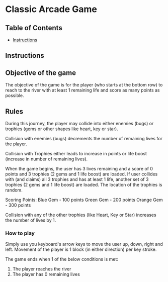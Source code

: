 # Classic Arcade Game

## Table of Contents

- [Instructions](#instructions)

## Instructions

## Objective of the game

The objective of the game is for the player (who starts at the bottom row) to reach to the river with at least 1 remaining life and score as many points as possible.

## Rules

During this journey, the player may collide into either enemies (bugs) or trophies (gems or other shapes like heart, key or star).

Collision with enemies (bugs) decrements the number of remaining lives for the player.

Collision with Trophies either leads to increase in points or life boost (increase in number of remaining lives).

When the game begins, the user has 3 lives remaining and a score of 0 points and 3 trophies (2 gems and 1 life boost) are loaded. If user collides with (and claims) all 3 trophies and has at least 1 life, another set of 3 trophies (2 gems and 1 life boost) are loaded. The location of the trophies is random.

Scoring Points:
Blue Gem - 100 points
Green Gem - 200 points
Orange Gem - 300 points

Collision with any of the other trophies (like Heart, Key or Star) increases the number of lives by 1.

### How to play

Simply use you keyboard's arrow keys to move the user up, down, right and left. Movement of the player is 1 block (in either direction) per key stroke.

The game ends when 1 of the below conditions is met:

1. The player reaches the river
2. The player has 0 remaining lives

